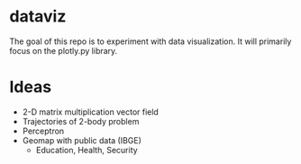 # dataviz

The goal of this repo is to experiment with data visualization. It will primarily focus on the plotly.py library.

# Ideas

- 2-D matrix multiplication vector field
- Trajectories of 2-body problem
- Perceptron
- Geomap with public data (IBGE)
  - Education, Health, Security
